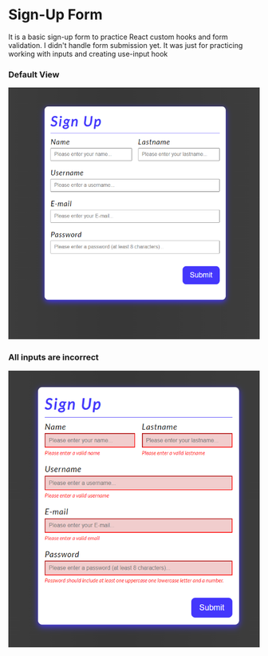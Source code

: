 # Sign-Up Form
It is a basic sign-up form to practice React custom hooks and form validation.
I didn't handle form submission yet. It was just for practicing working with inputs and creating use-input hook

### Default View
<img src='./site-images/default.png' />

### All inputs are incorrect
<img src='./site-images/all-incorrect.png' />